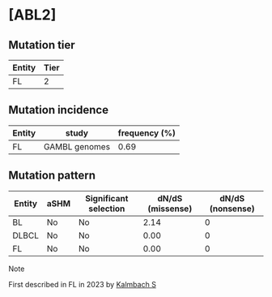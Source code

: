 # [ABL2]

## Mutation tier

|Entity|Tier|
|------|----|
|FL    |2   |

## Mutation incidence

|Entity|study        |frequency (%)|
|------|-------------|-------------|
|FL    |GAMBL genomes|0.69         |

## Mutation pattern

|Entity|aSHM|Significant selection|dN/dS (missense)|dN/dS (nonsense)|
|------|----|---------------------|----------------|----------------|
|BL    |No  |No                   |2.14            |0               |
|DLBCL |No  |No                   |0.00            |0               |
|FL    |No  |No                   |0.00            |0               |


> [!NOTE]
> First described in FL in 2023 by [Kalmbach S](https://pubmed.ncbi.nlm.nih.gov/37563306)